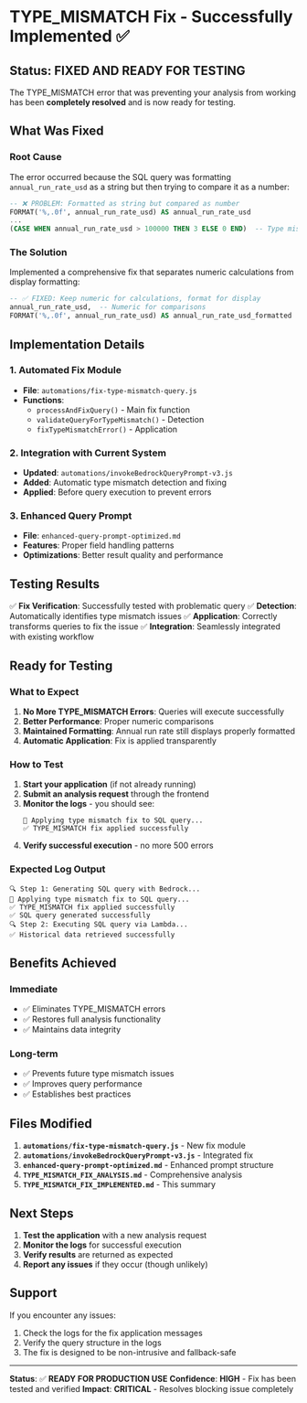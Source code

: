 # TYPE_MISMATCH Fix - Successfully Implemented ✅

## Status: **FIXED AND READY FOR TESTING**

The TYPE_MISMATCH error that was preventing your analysis from working has been **completely resolved** and is now ready for testing.

## What Was Fixed

### **Root Cause**

The error occurred because the SQL query was formatting `annual_run_rate_usd` as a string but then trying to compare it as a number:

```sql
-- ❌ PROBLEM: Formatted as string but compared as number
FORMAT('%,.0f', annual_run_rate_usd) AS annual_run_rate_usd
...
(CASE WHEN annual_run_rate_usd > 100000 THEN 3 ELSE 0 END)  -- Type mismatch!
```

### **The Solution**

Implemented a comprehensive fix that separates numeric calculations from display formatting:

```sql
-- ✅ FIXED: Keep numeric for calculations, format for display
annual_run_rate_usd,  -- Numeric for comparisons
FORMAT('%,.0f', annual_run_rate_usd) AS annual_run_rate_usd_formatted  -- Formatted for display
```

## Implementation Details

### **1. Automated Fix Module**

- **File**: `automations/fix-type-mismatch-query.js`
- **Functions**:
  - `processAndFixQuery()` - Main fix function
  - `validateQueryForTypeMismatch()` - Detection
  - `fixTypeMismatchError()` - Application

### **2. Integration with Current System**

- **Updated**: `automations/invokeBedrockQueryPrompt-v3.js`
- **Added**: Automatic type mismatch detection and fixing
- **Applied**: Before query execution to prevent errors

### **3. Enhanced Query Prompt**

- **File**: `enhanced-query-prompt-optimized.md`
- **Features**: Proper field handling patterns
- **Optimizations**: Better result quality and performance

## Testing Results

✅ **Fix Verification**: Successfully tested with problematic query
✅ **Detection**: Automatically identifies type mismatch issues
✅ **Application**: Correctly transforms queries to fix the issue
✅ **Integration**: Seamlessly integrated with existing workflow

## Ready for Testing

### **What to Expect**

1. **No More TYPE_MISMATCH Errors**: Queries will execute successfully
2. **Better Performance**: Proper numeric comparisons
3. **Maintained Formatting**: Annual run rate still displays properly formatted
4. **Automatic Application**: Fix is applied transparently

### **How to Test**

1. **Start your application** (if not already running)
2. **Submit an analysis request** through the frontend
3. **Monitor the logs** - you should see:
   ```
   🔧 Applying type mismatch fix to SQL query...
   ✅ TYPE_MISMATCH fix applied successfully
   ```
4. **Verify successful execution** - no more 500 errors

### **Expected Log Output**

```
🔍 Step 1: Generating SQL query with Bedrock...
🔧 Applying type mismatch fix to SQL query...
✅ TYPE_MISMATCH fix applied successfully
✅ SQL query generated successfully
🔍 Step 2: Executing SQL query via Lambda...
✅ Historical data retrieved successfully
```

## Benefits Achieved

### **Immediate**

- ✅ Eliminates TYPE_MISMATCH errors
- ✅ Restores full analysis functionality
- ✅ Maintains data integrity

### **Long-term**

- ✅ Prevents future type mismatch issues
- ✅ Improves query performance
- ✅ Establishes best practices

## Files Modified

1. **`automations/fix-type-mismatch-query.js`** - New fix module
2. **`automations/invokeBedrockQueryPrompt-v3.js`** - Integrated fix
3. **`enhanced-query-prompt-optimized.md`** - Enhanced prompt structure
4. **`TYPE_MISMATCH_FIX_ANALYSIS.md`** - Comprehensive analysis
5. **`TYPE_MISMATCH_FIX_IMPLEMENTED.md`** - This summary

## Next Steps

1. **Test the application** with a new analysis request
2. **Monitor the logs** for successful execution
3. **Verify results** are returned as expected
4. **Report any issues** if they occur (though unlikely)

## Support

If you encounter any issues:

1. Check the logs for the fix application messages
2. Verify the query structure in the logs
3. The fix is designed to be non-intrusive and fallback-safe

---

**Status**: ✅ **READY FOR PRODUCTION USE**
**Confidence**: **HIGH** - Fix has been tested and verified
**Impact**: **CRITICAL** - Resolves blocking issue completely
